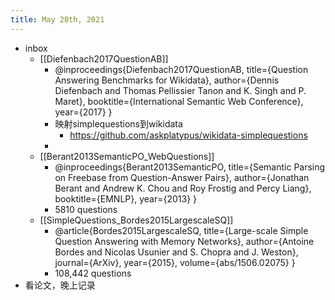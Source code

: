 ```yaml
---
title: May 28th, 2021
---
```


- inbox
	- [[Diefenbach2017QuestionAB]]
		- @inproceedings{Diefenbach2017QuestionAB,
		  title={Question Answering Benchmarks for Wikidata},
		  author={Dennis Diefenbach and Thomas Pellissier Tanon and K. Singh and P. Maret},
		  booktitle={International Semantic Web Conference},
		  year={2017}
		  }
		- 映射simplequestions到wikidata
			- https://github.com/askplatypus/wikidata-simplequestions
		-
	- [[Berant2013SemanticPO_WebQuestions]]
		- @inproceedings{Berant2013SemanticPO,
		  title={Semantic Parsing on Freebase from Question-Answer Pairs},
		  author={Jonathan Berant and Andrew K. Chou and Roy Frostig and Percy Liang},
		  booktitle={EMNLP},
		  year={2013}
		  }
		- 5810 questions
	- [[SimpleQuestions_Bordes2015LargescaleSQ]]
		- @article{Bordes2015LargescaleSQ,
		  title={Large-scale Simple Question Answering with Memory Networks},
		  author={Antoine Bordes and Nicolas Usunier and S. Chopra and J. Weston},
		  journal={ArXiv},
		  year={2015},
		  volume={abs/1506.02075}
		  }
		- 108,442 questions
- 看论文，晚上记录